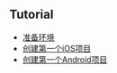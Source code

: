 ## Tutorial

* [准备环境](prepare_environment.md)
* [创建第一个iOS项目](create_ios_project.md)
* [创建第一个Android项目](create_android_project.md)
